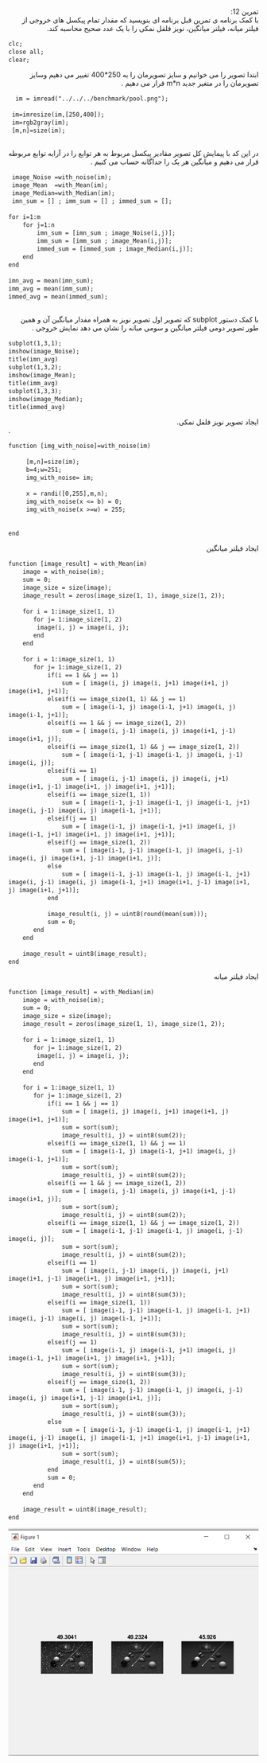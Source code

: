 <div dir ="rtl">

تمرین 12:<br/>
    با کمک برنامه ی تمرین قبل برنامه ای بنویسید که مقدار تمام پیکسل های خروجی از فیلتر میانه، فیلتر میانگین، نویز فلفل نمکی را با یک عدد صحیح محاسبه کند.  <br/>

</div>

```
clc;
close all;
clear;
``` 
<div dir ="rtl">
ابتدا تصویر را می خوانیم  و سایز تصویرمان را به 250*400 تغییر  می دهیم وسایز تصویرمان را در متغیر جدید m*n قرار می دهیم .  <br/>
</div>

```
  im = imread("../../../benchmark/pool.png");

 im=imresize(im,[250,400]);
 im=rgb2gray(im);
 [m,n]=size(im);
 
```
<div dir ="rtl">
در این کد با پیمایش کل تصویر  مقادیر پیکسل مربوط به هر توابع را در  آرایه توابع مربوطه قرار می دهیم و میانگین هر یک را جداگانه حساب می کنیم . <br/>
</div>

```
 image_Noise =with_noise(im);
 image_Mean  =with_Mean(im);
 image_Median=with_Median(im);
 imn_sum = [] ; imm_sum = [] ; immed_sum = [];

for i=1:m
    for j=1:n
        imn_sum = [imn_sum ; image_Noise(i,j)];
        imm_sum = [imm_sum ; image_Mean(i,j)];
        immed_sum = [immed_sum ; image_Median(i,j)];
    end 
end

imn_avg = mean(imn_sum);
imm_avg = mean(imm_sum);
immed_avg = mean(immed_sum);


```

<div dir ="rtl">
 با کمک دستور subplot که تصویر اول تصویر نویز به همراه مفدار میانگبن آن و همین طور تصویر دومی فیلتر میانگین و سومی مبانه را نشان می دهد  نمایش خروجی .<br/>
</div>

```
subplot(1,3,1);
imshow(image_Noise);
title(imn_avg)
subplot(1,3,2);
imshow(image_Mean);
title(imm_avg)
subplot(1,3,3);
imshow(image_Median);
title(immed_avg)
```
<div dir ="rtl">
 ایجاد تصویر نویز فلفل نمکی.<br/>
</div>.

```
function [img_with_noise]=with_noise(im)
    
     [m,n]=size(im);
     b=4;w=251;  
     img_with_noise= im; 
     
     x = randi([0,255],m,n);  
     img_with_noise(x <= b) = 0;  
     img_with_noise(x >=w) = 255;

  
end
```
<div dir ="rtl">
 ایجاد فیلتر میانگین <br/>
</div>

```
function [image_result] = with_Mean(im)
    image = with_noise(im);
    sum = 0;
    image_size = size(image);
    image_result = zeros(image_size(1, 1), image_size(1, 2));

    for i = 1:image_size(1, 1)
       for j= 1:image_size(1, 2)
        image(i, j) = image(i, j);
       end
    end

    for i = 1:image_size(1, 1)
       for j= 1:image_size(1, 2)
           if(i == 1 && j == 1)
               sum = [ image(i, j) image(i, j+1) image(i+1, j) image(i+1, j+1)];
           elseif(i == image_size(1, 1) && j == 1)
               sum = [ image(i-1, j) image(i-1, j+1) image(i, j) image(i-1, j+1)];
           elseif(i == 1 && j == image_size(1, 2))
               sum = [ image(i, j-1) image(i, j) image(i+1, j-1) image(i+1, j)];
           elseif(i == image_size(1, 1) && j == image_size(1, 2))
               sum = [ image(i-1, j-1) image(i-1, j) image(i, j-1) image(i, j)];
           elseif(i == 1)
               sum = [ image(i, j-1) image(i, j) image(i, j+1) image(i+1, j-1) image(i+1, j) image(i+1, j+1)];
           elseif(i == image_size(1, 1))
               sum = [ image(i-1, j-1) image(i-1, j) image(i-1, j+1) image(i, j-1) image(i, j) image(i-1, j+1)];
           elseif(j == 1)
               sum = [ image(i-1, j) image(i-1, j+1) image(i, j) image(i-1, j+1) image(i+1, j) image(i+1, j+1)];
           elseif(j == image_size(1, 2))
               sum = [ image(i-1, j-1) image(i-1, j) image(i, j-1) image(i, j) image(i+1, j-1) image(i+1, j)];
           else
               sum = [ image(i-1, j-1) image(i-1, j) image(i-1, j+1) image(i, j-1) image(i, j) image(i-1, j+1) image(i+1, j-1) image(i+1, j) image(i+1, j+1)];
           end

           image_result(i, j) = uint8(round(mean(sum)));
           sum = 0;
       end
    end
    
    image_result = uint8(image_result);
end
```
<div dir ="rtl">
 ایجاد فیلتر میانه <br/>
</div>

```
function [image_result] = with_Median(im)
    image = with_noise(im);
    sum = 0;
    image_size = size(image);
    image_result = zeros(image_size(1, 1), image_size(1, 2));

    for i = 1:image_size(1, 1)
       for j= 1:image_size(1, 2)
        image(i, j) = image(i, j);
       end
    end

    for i = 1:image_size(1, 1)
       for j= 1:image_size(1, 2)
           if(i == 1 && j == 1)
               sum = [ image(i, j) image(i, j+1) image(i+1, j) image(i+1, j+1)];
               sum = sort(sum);
               image_result(i, j) = uint8(sum(2));
           elseif(i == image_size(1, 1) && j == 1)
               sum = [ image(i-1, j) image(i-1, j+1) image(i, j) image(i-1, j+1)];
               sum = sort(sum);
               image_result(i, j) = uint8(sum(2));
           elseif(i == 1 && j == image_size(1, 2))
               sum = [ image(i, j-1) image(i, j) image(i+1, j-1) image(i+1, j)];
               sum = sort(sum);
               image_result(i, j) = uint8(sum(2));
           elseif(i == image_size(1, 1) && j == image_size(1, 2))
               sum = [ image(i-1, j-1) image(i-1, j) image(i, j-1) image(i, j)];
               sum = sort(sum);
               image_result(i, j) = uint8(sum(2));
           elseif(i == 1)
               sum = [ image(i, j-1) image(i, j) image(i, j+1) image(i+1, j-1) image(i+1, j) image(i+1, j+1)];
               sum = sort(sum);
               image_result(i, j) = uint8(sum(3));
           elseif(i == image_size(1, 1))
               sum = [ image(i-1, j-1) image(i-1, j) image(i-1, j+1) image(i, j-1) image(i, j) image(i-1, j+1)];
               sum = sort(sum);
               image_result(i, j) = uint8(sum(3));
           elseif(j == 1)
               sum = [ image(i-1, j) image(i-1, j+1) image(i, j) image(i-1, j+1) image(i+1, j) image(i+1, j+1)];
               sum = sort(sum);
               image_result(i, j) = uint8(sum(3));
           elseif(j == image_size(1, 2))
               sum = [ image(i-1, j-1) image(i-1, j) image(i, j-1) image(i, j) image(i+1, j-1) image(i+1, j)];
               sum = sort(sum);
               image_result(i, j) = uint8(sum(3));
           else
               sum = [ image(i-1, j-1) image(i-1, j) image(i-1, j+1) image(i, j-1) image(i, j) image(i-1, j+1) image(i+1, j-1) image(i+1, j) image(i+1, j+1)];
               sum = sort(sum);
               image_result(i, j) = uint8(sum(5));
           end      
           sum = 0;
       end
    end
    
    image_result = uint8(image_result);
end

```

![out](https://github.com/semnan-university-ai/image-processing-class/blob/main/excersiecs/FatemehSeyfi/12/12.png)

